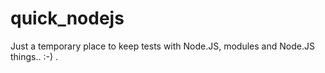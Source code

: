 # quick_nodejs
Just a temporary place to keep tests with Node.JS, modules and Node.JS things.. 
:-)
.
